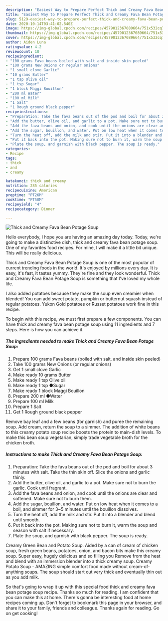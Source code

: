 ```yaml
---
description: "Easiest Way to Prepare Perfect Thick and Creamy Fava Bean Potage Soup"
title: "Easiest Way to Prepare Perfect Thick and Creamy Fava Bean Potage Soup"
slug: 5129-easiest-way-to-prepare-perfect-thick-and-creamy-fava-bean-potage-soup
date: 2020-10-14T03:41:02.540Z
image: https://img-global.cpcdn.com/recipes/4579012367089664/751x532cq70/thick-and-creamy-fava-bean-potage-soup-recipe-main-photo.jpg
thumbnail: https://img-global.cpcdn.com/recipes/4579012367089664/751x532cq70/thick-and-creamy-fava-bean-potage-soup-recipe-main-photo.jpg
cover: https://img-global.cpcdn.com/recipes/4579012367089664/751x532cq70/thick-and-creamy-fava-bean-potage-soup-recipe-main-photo.jpg
author: Aiden Luna
ratingvalue: 4.2
reviewcount: 10
recipeingredient:
- "100 grams Fava beans boiled with salt and inside skin peeled"
- "100 grams New Onions or regular onions"
- "1 small clove Garlic"
- "10 grams Butter"
- "1 tsp Olive oil"
- "1 tsp Sugar"
- "1 block Maggi Bouillon"
- "200 ml Water"
- "100 ml Milk"
- "1 Salt"
- "1 Rough ground black pepper"
recipeinstructions:
- "Preparation: Take the fava beans out of the pod and boil for about 3 minutes with salt. Take the thin skin off. Slice the onions and garlic thinly."
- "Add the butter, olive oil, and garlic to a pot. Make sure not to burn the garlic. Cook until fragrant."
- "Add the fava beans and onion, and cook until the onions are clear and softened. Make sure not to burn them."
- "Add the sugar, bouillon, and water. Put on low heat when it comes to a boil, and simmer for 3~5 minutes until the bouillon dissolves."
- "Turn the heat off, add the milk and stir. Put it into a blender and blend until smooth."
- "Put it back into the pot. Making sure not to burn it, warm the soup and season with salt if necessary."
- "Plate the soup, and garnish with black pepper. The soup is ready."
categories:
- Recipe
tags:
- thick
- and
- creamy

katakunci: thick and creamy 
nutrition: 285 calories
recipecuisine: American
preptime: "PT26M"
cooktime: "PT50M"
recipeyield: "4"
recipecategory: Dinner

---
```



![Thick and Creamy Fava Bean Potage Soup](https://img-global.cpcdn.com/recipes/4579012367089664/751x532cq70/thick-and-creamy-fava-bean-potage-soup-recipe-main-photo.jpg)

Hello everybody, I hope you are having an amazing day today. Today, we're going to make a distinctive dish, thick and creamy fava bean potage soup. One of my favorites food recipes. For mine, I will make it a little bit unique. This will be really delicious.

Thick and Creamy Fava Bean Potage Soup is one of the most popular of current trending foods in the world. It's enjoyed by millions every day. It is easy, it's fast, it tastes yummy. They're fine and they look wonderful. Thick and Creamy Fava Bean Potage Soup is something that I've loved my whole life.

I also added potatoes because they make the soup even creamier when blended! You can add sweet potato, pumpkin or butternut squash instead of regular potatoes. Yukon Gold potatoes or Russet potatoes work fine in this recipe.


To begin with this recipe, we must first prepare a few components. You can have thick and creamy fava bean potage soup using 11 ingredients and 7 steps. Here is how you can achieve it.

<!--inarticleads1-->

##### The ingredients needed to make Thick and Creamy Fava Bean Potage Soup:

1. Prepare 100 grams Fava beans (boiled with salt, and inside skin peeled)
1. Take 100 grams New Onions (or regular onions)
1. Get 1 small clove Garlic
1. Make ready 10 grams Butter
1. Make ready 1 tsp Olive oil
1. Make ready 1 tsp ●Sugar
1. Make ready 1 block Maggi Bouillon
1. Prepare 200 ml ●Water
1. Prepare 100 ml Milk
1. Prepare 1 Salt
1. Get 1 Rough ground black pepper


Remove bay leaf and a few beans (for garnish) and puree the remaining soup. Add cream, return the soup to a simmer. The addition of white beans to this creamy potato soup recipe boosts the protein to main-dish levels. To make this bean soup vegetarian, simply trade vegetable broth for the chicken broth. 

<!--inarticleads2-->

##### Instructions to make Thick and Creamy Fava Bean Potage Soup:

1. Preparation: Take the fava beans out of the pod and boil for about 3 minutes with salt. Take the thin skin off. Slice the onions and garlic thinly.
1. Add the butter, olive oil, and garlic to a pot. Make sure not to burn the garlic. Cook until fragrant.
1. Add the fava beans and onion, and cook until the onions are clear and softened. Make sure not to burn them.
1. Add the sugar, bouillon, and water. Put on low heat when it comes to a boil, and simmer for 3~5 minutes until the bouillon dissolves.
1. Turn the heat off, add the milk and stir. Put it into a blender and blend until smooth.
1. Put it back into the pot. Making sure not to burn it, warm the soup and season with salt if necessary.
1. Plate the soup, and garnish with black pepper. The soup is ready.


Creamy Green Bean and Potato Soup. Aided by a can of cream of chicken soup, fresh green beans, potatoes, onion, and bacon bits make this creamy soup. Super easy, hugely delicious and so filling you Remove from the heat and blend with an immersion blender into a thick creamy soup. Creamy Potato Soup - AMAZING simple comfort food made without cream-of-anything soups. The soup should start out very thick and eventually thin out as you add milk. 

So that's going to wrap it up with this special food thick and creamy fava bean potage soup recipe. Thanks so much for reading. I am confident that you can make this at home. There's gonna be interesting food at home recipes coming up. Don't forget to bookmark this page in your browser, and share it to your family, friends and colleague. Thanks again for reading. Go on get cooking!
